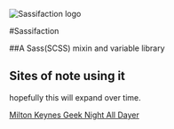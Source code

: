 ![Sassifaction logo](http://www.alwaystwisted.com/Sassifaction.png)

#Sassifaction

##A Sass(SCSS) mixin and variable library


## Sites of note using it

hopefully this will expand over time.

[Milton Keynes Geek Night All Dayer](http://alldayer.mkgeeknight.co.uk "MKGN All Dayer")
